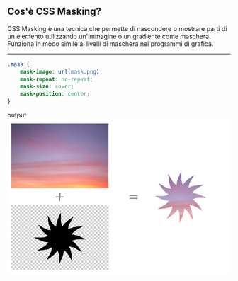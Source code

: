 ## Cos'è CSS Masking?

CSS Masking è una tecnica che permette di nascondere o mostrare parti di un elemento utilizzando un'immagine o un gradiente come maschera. Funziona in modo simile ai livelli di maschera nei programmi di grafica.

---

```css
.mask {
    mask-image: url(mask.png);
    mask-repeat: no-repeat;
    mask-size: cover;
    mask-position: center;
}
```

output
![css-masking](../img/output-css-masking.jpg)